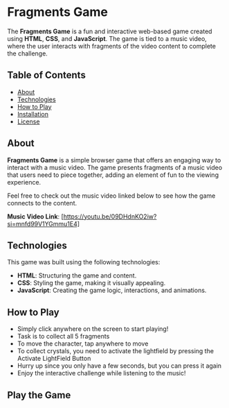 # Fragments Game

The **Fragments Game** is a fun and interactive web-based game created using **HTML**, **CSS**, and **JavaScript**. The game is tied to a music video, where the user interacts with fragments of the video content to complete the challenge.

## Table of Contents

- [About](#about)
- [Technologies](#technologies)
- [How to Play](#how-to-play)
- [Installation](#installation)
- [License](#license)

## About

**Fragments Game** is a simple browser game that offers an engaging way to interact with a music video. The game presents fragments of a music video that users need to piece together, adding an element of fun to the viewing experience.

Feel free to check out the music video linked below to see how the game connects to the content.

**Music Video Link**: [https://youtu.be/09DHdnKO2iw?si=mnfd99V1YGmmu1E4]

## Technologies

This game was built using the following technologies:

- **HTML**: Structuring the game and content.
- **CSS**: Styling the game, making it visually appealing.
- **JavaScript**: Creating the game logic, interactions, and animations.

## How to Play

- Simply click anywhere on the screen to start playing!
- Task is to collect all 5 fragments
- To move the character, tap anywhere to move
- To collect crystals, you need to activate the lightfield by pressing the Activate LightField Button
- Hurry up since you only have a few seconds, but you can press it again
- Enjoy the interactive challenge while listening to the music!

## Play the Game 

